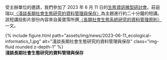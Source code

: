 受主辦單位的邀請，我們參加了 2023 年 6 月 11 日的[生態資訊微型研討會](https://sites.google.com/view/ecological-informatics/)。莊庭瑞以[〈淺談長期社會生態研究的資料管理與保存〉](https://m.odw.tw/u/trc/m/ltser-data-strategy/)為主題進行約二十分鐘的短講。該短講投影片部份內容來自黃寶霈所撰[〈長期社會生態系統研究的資料管理原則〉](https://rdm.depositar.io/resources/20221007-LTSER-data-managment-principles)一文。

<div class="row">
    <div class="col-sm mt-3 mt-md-0">
        {% include figure.html path="assets/img/news/2023-06-11_ecological-informatics_1.jpg" alt="淺談長期社會生態研究的資料管理與保存" class="img-fluid rounded z-depth-1" %}
    </div>
</div>
<div class="caption">
    <b>淺談長期社會生態研究的資料管理與保存</b>
</div>
